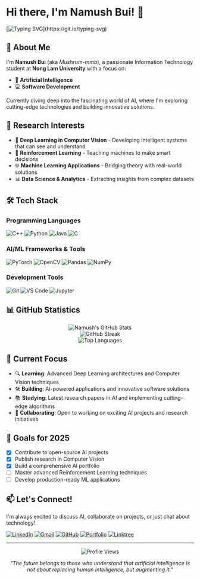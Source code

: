 # Hi there, I'm Namush Bui! 👋

[![Typing SVG](https://readme-typing-svg.herokuapp.com?font=Fira+Code&pause=1000&color=58A6FF&width=435&lines=AI+%26+Software+Development+Student;Deep+Learning+Enthusiast;Computer+Vision+Explorer;Always+learning+something+new!)](https://git.io/typing-svg)

## 🚀 About Me

I'm **Namush Bui** (aka *Mushrum-mmb*), a passionate Information Technology student at **Nong Lam University** with a focus on:
- 🤖 **Artificial Intelligence**
- 💻 **Software Development**

Currently diving deep into the fascinating world of AI, where I'm exploring cutting-edge technologies and building innovative solutions.

## 🔬 Research Interests

- 🧠 **Deep Learning in Computer Vision** - Developing intelligent systems that can see and understand
- 🎯 **Reinforcement Learning** - Teaching machines to make smart decisions
- 🌐 **Machine Learning Applications** - Bridging theory with real-world solutions
- 📊 **Data Science & Analytics** - Extracting insights from complex datasets

## 🛠️ Tech Stack

### Programming Languages
![C++](https://img.shields.io/badge/C%2B%2B-00599C?style=for-the-badge&logo=c%2B%2B&logoColor=white)
![Python](https://img.shields.io/badge/Python-FFD43B?style=for-the-badge&logo=python&logoColor=blue)
![Java](https://img.shields.io/badge/Java-ED8B00?style=for-the-badge&logo=openjdk&logoColor=white)
![C](https://img.shields.io/badge/C-00599C?style=for-the-badge&logo=c&logoColor=white)

### AI/ML Frameworks & Tools
![PyTorch](https://img.shields.io/badge/PyTorch-EE4C2C?style=for-the-badge&logo=pytorch&logoColor=white)
![OpenCV](https://img.shields.io/badge/OpenCV-27338e?style=for-the-badge&logo=OpenCV&logoColor=white)
![Pandas](https://img.shields.io/badge/Pandas-2C2D72?style=for-the-badge&logo=pandas&logoColor=white)
![NumPy](https://img.shields.io/badge/Numpy-777BB4?style=for-the-badge&logo=numpy&logoColor=white)

### Development Tools
![Git](https://img.shields.io/badge/Git-F05032?style=for-the-badge&logo=git&logoColor=white)
![VS Code](https://img.shields.io/badge/VS_Code-0078D4?style=for-the-badge&logo=visual%20studio%20code&logoColor=white)
![Jupyter](https://img.shields.io/badge/Jupyter-F37626.svg?&style=for-the-badge&logo=Jupyter&logoColor=white)

## 📊 GitHub Statistics

<div align="center">
  <img src="https://github-readme-stats-git-masterrstaa-rickstaa.vercel.app/api?username=Mushrum-mmb&show_icons=true&theme=tokyonight&hide=contribs,prs,issues" alt="Namush's GitHub Stats" />
</div>

<div align="center">
  <img src="https://github-readme-streak-stats.herokuapp.com/?user=Mushrum-mmb&theme=tokyonight" alt="GitHub Streak" />
</div>

<div align="center">
  <img src="https://github-readme-stats.vercel.app/api/top-langs/?username=Mushrum-mmb&layout=compact&theme=tokyonight" alt="Top Languages" />
</div>

## 🌟 Current Focus

- 🔍 **Learning**: Advanced Deep Learning architectures and Computer Vision techniques
- 🛠️ **Building**: AI-powered applications and innovative software solutions  
- 📚 **Studying**: Latest research papers in AI and implementing cutting-edge algorithms
- 🤝 **Collaborating**: Open to working on exciting AI projects and research initiatives

## 🎯 Goals for 2025

- [x] Contribute to open-source AI projects
- [x] Publish research in Computer Vision
- [x] Build a comprehensive AI portfolio
- [ ] Master advanced Reinforcement Learning techniques
- [ ] Develop production-ready ML applications

## 📫 Let's Connect!

I'm always excited to discuss AI, collaborate on projects, or just chat about technology!

[![LinkedIn](https://img.shields.io/badge/LinkedIn-0077B5?style=for-the-badge&logo=linkedin&logoColor=white)](https://www.linkedin.com/in/namush-bui-555948335/)
[![Gmail](https://img.shields.io/badge/Gmail-D14836?style=for-the-badge&logo=gmail&logoColor=white)](mailto:nambnp30@gmail.com)
[![GitHub](https://img.shields.io/badge/GitHub-100000?style=for-the-badge&logo=github&logoColor=white)](https://github.com/Mushrum-mmb)
[![Portfolio](https://img.shields.io/badge/🌐_Portfolio-mushrum--mmb.github.io-FF6B6B?style=for-the-badge)](https://mushrum-mmb.github.io/)
[![Linktree](https://img.shields.io/badge/🌳_Linktree-All_Links-39E09B?style=for-the-badge)](https://linktr.ee/Namush)

---

<div align="center">
  <img src="https://komarev.com/ghpvc/?username=Mushrum-mmb&color=blueviolet&style=flat-square&label=Profile+Views" alt="Profile Views" />
</div>

<div align="center">
  
  *"The future belongs to those who understand that artificial intelligence is not about replacing human intelligence, but augmenting it."*
  
</div>
